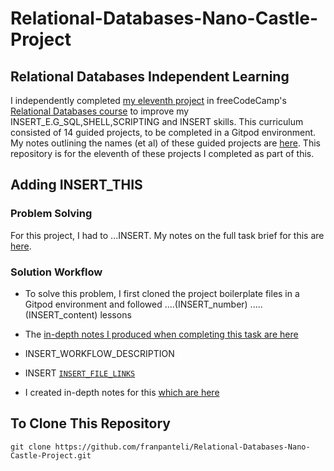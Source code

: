 # Relational-Databases-Nano-Castle-Project
## Relational Databases Independent Learning
I independently completed [my eleventh project](https://www.freecodecamp.org/learn/relational-database/learn-nano-by-building-a-castle/build-a-castle) in freeCodeCamp's [Relational Databases course](https://www.freecodecamp.org/learn/relational-database/) to improve my INSERT_E.G_SQL,SHELL,SCRIPTING and INSERT skills. This curriculum consisted of 14 guided projects, to be completed in a Gitpod environment. My notes outlining the names (et al) of these guided projects are [here](https://github.com/franpanteli/11--Relational-Databases-Nano-Castle-Project/blob/main/0%20relational-databases-course-overview.txt). This repository is for the eleventh of these projects I completed as part of this.

## Adding INSERT_THIS
### Problem Solving
For this project, I had to ...INSERT. My notes on the full task brief for this are [here](https://github.com/franpanteli/11--Relational-Databases-Nano-Castle-Project/blob/main/1%20project-task-notes.txt). 

### Solution Workflow 
- To solve this problem, I first cloned the project boilerplate files in a Gitpod environment and followed ....(INSERT_number) .....(INSERT_content) lessons
- The [in-depth notes I produced when completing this task are here](https://github.com/franpanteli/11--Relational-Databases-Nano-Castle-Project/blob/main/2%20relational-databases-nano-castle-project-course-notes.txt)

- INSERT_WORKFLOW_DESCRIPTION

- INSERT [`INSERT_FILE_LINKS`](INSERT)
- I created in-depth notes for this [which are here](https://github.com/franpanteli/11--Relational-Databases-Nano-Castle-Project/blob/main/2%20relational-databases-nano-castle-project-course-notes.txt)

## To Clone This Repository
```
git clone https://github.com/franpanteli/Relational-Databases-Nano-Castle-Project.git
```
